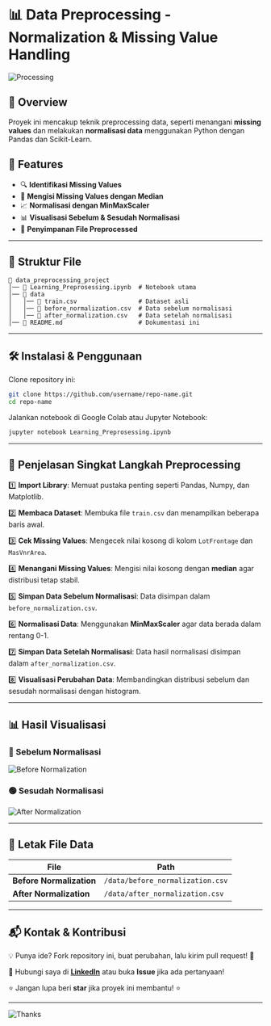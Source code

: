 # 📊 Data Preprocessing - Normalization & Missing Value Handling

![Processing](https://media.giphy.com/media/xT9IgzoKnwFNmISR8I/giphy.gif)

## 🚀 Overview

Proyek ini mencakup teknik preprocessing data, seperti menangani **missing values** dan melakukan **normalisasi data** menggunakan Python dengan Pandas dan Scikit-Learn. 

## 🔧 Features
- 🔍 **Identifikasi Missing Values**
- 🔄 **Mengisi Missing Values dengan Median**
- 📈 **Normalisasi dengan MinMaxScaler**
- 📊 **Visualisasi Sebelum & Sesudah Normalisasi**
- 💾 **Penyimpanan File Preprocessed**

---

## 📂 Struktur File

```
📂 data_preprocessing_project
│── 📄 Learning_Preprosessing.ipynb  # Notebook utama
│── 📂 data
│   │── 📄 train.csv                 # Dataset asli
│   │── 📄 before_normalization.csv  # Data sebelum normalisasi
│   │── 📄 after_normalization.csv   # Data setelah normalisasi
│── 📄 README.md                     # Dokumentasi ini
```

---

## 🛠️ Instalasi & Penggunaan

Clone repository ini:
```bash
git clone https://github.com/username/repo-name.git
cd repo-name
```

Jalankan notebook di Google Colab atau Jupyter Notebook:
```bash
jupyter notebook Learning_Preprosessing.ipynb
```

---

## 📜 Penjelasan Singkat Langkah Preprocessing

1️⃣ **Import Library**: Memuat pustaka penting seperti Pandas, Numpy, dan Matplotlib.

2️⃣ **Membaca Dataset**: Membuka file `train.csv` dan menampilkan beberapa baris awal.

3️⃣ **Cek Missing Values**: Mengecek nilai kosong di kolom `LotFrontage` dan `MasVnrArea`.

4️⃣ **Menangani Missing Values**: Mengisi nilai kosong dengan **median** agar distribusi tetap stabil.

5️⃣ **Simpan Data Sebelum Normalisasi**: Data disimpan dalam `before_normalization.csv`.

6️⃣ **Normalisasi Data**: Menggunakan **MinMaxScaler** agar data berada dalam rentang 0-1.

7️⃣ **Simpan Data Setelah Normalisasi**: Data hasil normalisasi disimpan dalam `after_normalization.csv`.

8️⃣ **Visualisasi Perubahan Data**: Membandingkan distribusi sebelum dan sesudah normalisasi dengan histogram.

---

## 📊 Hasil Visualisasi

### 🔵 Sebelum Normalisasi
![Before Normalization](https://media.giphy.com/media/l4pTfx2qLszoacZRS/giphy.gif)

### 🟢 Sesudah Normalisasi
![After Normalization](https://media.giphy.com/media/l3vR3S9XkdoSg7HTW/giphy.gif)

---

## 📍 Letak File Data

| File | Path |
|------|------|
| **Before Normalization** | `/data/before_normalization.csv` |
| **After Normalization**  | `/data/after_normalization.csv`  |

---

## 📬 Kontak & Kontribusi
💡 Punya ide? Fork repository ini, buat perubahan, lalu kirim pull request! 🚀

📩 Hubungi saya di **[LinkedIn](https://www.linkedin.com/in/your-profile)** atau buka **Issue** jika ada pertanyaan!

⭐ Jangan lupa beri **star** jika proyek ini membantu! ⭐

---

![Thanks](https://media.giphy.com/media/3o7TKPdUkkbDfpE68A/giphy.gif)

